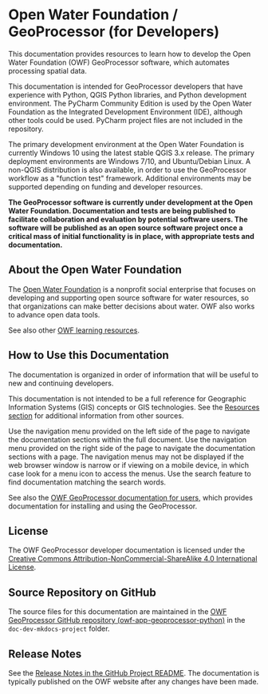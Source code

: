 # Open Water Foundation / GeoProcessor (for Developers) #

This documentation provides resources to learn how to develop the
Open Water Foundation (OWF) GeoProcessor software,
which automates processing spatial data.

This documentation is intended for GeoProcessor developers that have experience with Python,
QGIS Python libraries, and Python development environment.
The PyCharm Community Edition is used by the Open Water Foundation as the Integrated Development Environment (IDE),
although other tools could be used.
PyCharm project files are not included in the repository.

The primary development environment at the Open Water Foundation
is currently Windows 10 using the latest stable QGIS 3.x release.
The primary deployment environments are Windows 7/10, and Ubuntu/Debian Linux.
A non-QGIS distribution is also available,
in order to use the GeoProcessor workflow as a "function test" framework.
Additional environments may be supported depending on funding and developer resources.

**The GeoProcessor software is currently under development at the Open Water Foundation.
Documentation and tests are being published to facilitate collaboration and evaluation by potential software users.
The software will be published as an open source software project once a critical mass of initial functionality is
in place, with appropriate tests and documentation.**

## About the Open Water Foundation ##

The [Open Water Foundation](http://openwaterfoundation.org) is a nonprofit social enterprise that focuses
on developing and supporting open source software for water resources, so that organizations can make better decisions about water.
OWF also works to advance open data tools.

See also other [OWF learning resources](http://learn.openwaterfoundation.org).

## How to Use this Documentation ##

The documentation is organized in order of information that will be useful to new and continuing developers.

This documentation is not intended to be a full reference for Geographic Information Systems (GIS) concepts or GIS technologies.
See the [Resources section](../resources/resources) for additional information from other sources.

Use the navigation menu provided on the left side of the page to navigate the documentation sections within the full document.
Use the navigation menu provided on the right side of the page to navigate the documentation sections with a page.
The navigation menus may not be displayed if the web browser window is narrow or if viewing on a mobile device,
in which case look for a menu icon to access the menus.
Use the search feature to find documentation matching the search words.

See also the [OWF GeoProcessor documentation for users](http://learn.openwaterfoundation.org/owf-app-geoprocessor-python-doc-user/),
which provides documentation for installing and using the GeoProcessor.

## License ##

The OWF GeoProcessor developer documentation is licensed under the
[Creative Commons Attribution-NonCommercial-ShareAlike 4.0 International License](https://creativecommons.org/licenses/by-nc-sa/4.0).

## Source Repository on GitHub ##

The source files for this documentation are maintained in the [OWF GeoProcessor GitHub repository
(owf-app-geoprocessor-python)](https://github.com/OpenWaterFoundation/owf-app-geoprocessor-python/tree/master/doc-dev-mkdocs-project/)
in the `doc-dev-mkdocs-project` folder.

## Release Notes ##

See the [Release Notes in the GitHub Project README](https://github.com/OpenWaterFoundation/owf-app-geoprocessor-python/tree/master/doc-dev-mkdocs-project/README.md#release-notes).
The documentation is typically published on the OWF website after any changes have been made.
